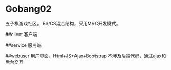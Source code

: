 # Gobang02
五子棋游戏社区。
BS/CS混合结构，采用MVC开发模式。

##client
客户端

##service
服务端

##webuser
用户界面，Html+JS+Ajax+Bootstrap
不涉及后端代码，通过ajax和后台交互
